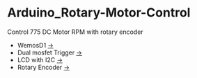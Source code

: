 # Arduino_Rotary-Motor-Control

Control 775 DC Motor RPM with rotary encoder
- WemosD1 [->](https://www.electronicscomp.com/wemos-d1-mini-iot-develoment-board-india)
- Dual mosfet Trigger [->](https://robu.in/product/switch-drive-high-power-mosfet-trigger-module/)
- LCD with I2C  [->](https://robu.in/product/serial-lcd1602-iici2c-blue-backlight/)
- Rotary Encoder [->](https://robu.in/product/m274-360-degree-rotary-encoder-module-brick-sensor/)

